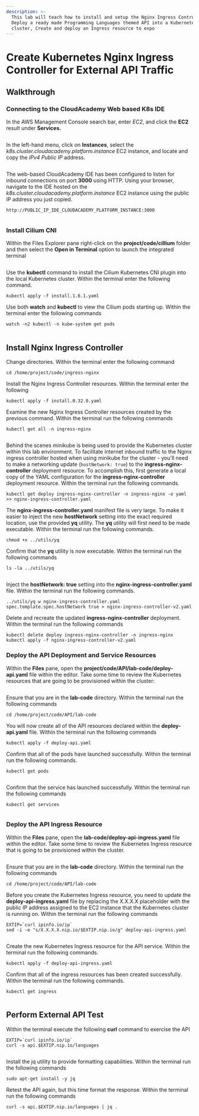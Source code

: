 ```yaml
---
description: >-
  This lab will teach how to install and setup the Nginx Ingress Controller,
  Deploy a ready made Programming Languages themed API into a Kubernetes
  cluster, Create and deploy an Ingress resource to expo
---
```


# Create Kubernetes Nginx Ingress Controller for External API Traffic

## Walkthrough

### Connecting to the CloudAcademy Web based K8s IDE <a href="#lab-page-title" id="lab-page-title"></a>

In the AWS Management Console search bar, enter _EC2_, and click the **EC2** result under **Services.**

<figure><img src="../../../.gitbook/assets/image (4) (2).png" alt=""><figcaption></figcaption></figure>

In the left-hand menu, click on **Instances**, select the _k8s.cluster.cloudacademy.platform.instance_ EC2 instance, and locate and copy the _IPv4 Public IP_ address.&#x20;

<figure><img src="../../../.gitbook/assets/image (1) (1).png" alt=""><figcaption></figcaption></figure>

The web-based CloudAcademy IDE has been configured to listen for inbound connections on port **3000** using HTTP. Using your browser, navigate to the IDE hosted on the _k8s.cluster.cloudacademy.platform.instance_ EC2 instance using the public IP address you just copied.

```
http://PUBLIC_IP_IDE_CLOUDACADEMY_PLATFORM_INSTANCE:3000
```

<figure><img src="../../../.gitbook/assets/image (9).png" alt=""><figcaption></figcaption></figure>

### Install Cilium CNI <a href="#lab-page-title" id="lab-page-title"></a>

Within the Files Explorer pane right-click on the **project/code/cillium** folder and then select the **Open in Terminal** option to launch the integrated terminal

<figure><img src="../../../.gitbook/assets/image (12).png" alt=""><figcaption></figcaption></figure>

Use the **kubectl** command to install the Cilium Kubernetes CNI plugin into the local Kubernetes cluster. Within the terminal enter the following command.

```
kubectl apply -f install.1.6.1.yaml
```

Use both **watch** and **kubectl** to view the Cilium pods starting up. Within the terminal enter the following commands

```
watch -n2 kubectl -n kube-system get pods
```

<figure><img src="../../../.gitbook/assets/image (3) (4).png" alt=""><figcaption></figcaption></figure>

## Install Nginx Ingress Controller <a href="#lab-page-title" id="lab-page-title"></a>

Change directories. Within the terminal enter the following command

```
cd /home/project/code/ingress-nginx 
```

Install the Nginx Ingress Controller resources. Within the terminal enter the following

```
kubectl apply -f install.0.32.0.yaml
```

Examine the new Nginx Ingress Controller resources created by the previous command. Within the terminal run the following commands

```
kubectl get all -n ingress-nginx
```

<figure><img src="../../../.gitbook/assets/image (17).png" alt=""><figcaption></figcaption></figure>

Behind the scenes minikube is being used to provide the Kubernetes cluster within this lab environment. To facilitate internet inbound traffic to the Nginx ingress controller hosted when using minikube for the cluster - you'll need to make a networking update (`hostNetwork: true`) to the **ingress-nginx-controller** deployment resource. To accomplish this, first generate a local copy of the YAML configuration for the **ingress-nginx-controller** deployment resource. Within the terminal run the following commands.

```
kubectl get deploy ingress-nginx-controller -n ingress-nginx -o yaml >> nginx-ingress-controller.yaml
```

The **nginx-ingress-controller.yaml** manifest file is very large. To make it easier to inject the new **hostNetwork** setting into the exact required location, use the provided **yq** utility. The **yq** utility will first need to be made executable. Within the terminal run the following commands.

```
chmod +x ../utils/yq
```

Confirm that the **yq** utility is now executable. Within the terminal run the following commands

```
ls -la ../utils/yq
```

<figure><img src="../../../.gitbook/assets/image (11).png" alt=""><figcaption></figcaption></figure>

Inject the **hostNetwork: true** setting into the **nginx-ingress-controller.yaml** file. Within the terminal run the following commands.

```
../utils/yq w nginx-ingress-controller.yaml spec.template.spec.hostNetwork true > nginx-ingress-controller-v2.yaml
```

Delete and recreate the updated **ingress-nginx-controller** deployment. Within the terminal run the following commands

```
kubectl delete deploy ingress-nginx-controller -n ingress-nginx
kubectl apply -f nginx-ingress-controller-v2.yaml
```

### Deploy the API Deployment and Service Resources <a href="#lab-page-title" id="lab-page-title"></a>

Within the **Files** pane, open the **project/code/API/lab-code/deploy-api.yaml** file within the editor. Take some time to review the Kubernetes resources that are going to be provisioned within the cluster:

<figure><img src="../../../.gitbook/assets/image (3).png" alt=""><figcaption></figcaption></figure>

Ensure that you are in the **lab-code** directory. Within the terminal run the following commands

```
cd /home/project/code/API/lab-code
```

You will now create all of the API resources declared within the **deploy-api.yaml** file. Within the terminal run the following commands

```
kubectl apply -f deploy-api.yaml
```

Confirm that all of the pods have launched successfully. Within the terminal run the following commands.

```
kubectl get pods
```

<figure><img src="../../../.gitbook/assets/image (4).png" alt=""><figcaption></figcaption></figure>

Confirm that the service has launched successfully. Within the terminal run the following commands

```
kubectl get services
```

<figure><img src="../../../.gitbook/assets/image (22).png" alt=""><figcaption></figcaption></figure>

### Deploy the API Ingress Resource <a href="#lab-page-title" id="lab-page-title"></a>

Within the **Files** pane, open the **lab-code/deploy-api-ingress.yaml** file within the editor. Take some time to review the Kubernetes Ingress resource that is going to be provisioned within the cluster.

<figure><img src="../../../.gitbook/assets/image.png" alt=""><figcaption></figcaption></figure>

Ensure that you are in the **lab-code** directory. Within the terminal run the following commands

```
cd /home/project/code/API/lab-code
```

Before you create the Kubernetes Ingress resource, you need to update the **deploy-api-ingress.yaml** file by replacing the X.X.X.X placeholder with the public IP address assigned to the EC2 instance that the Kubernetes cluster is running on. Within the terminal run the following commands

```
EXTIP=`curl ipinfo.io/ip`
sed -i -e "s/X.X.X.X.nip.io/$EXTIP.nip.io/g" deploy-api-ingress.yaml
```

<figure><img src="../../../.gitbook/assets/image (1).png" alt=""><figcaption></figcaption></figure>

Create the new Kubernetes Ingress resource for the API service. Within the terminal run the following commands.

```
kubectl apply -f deploy-api-ingress.yaml
```

Confirm that all of the ingress resources has been created successfully. Within the terminal run the following commands.

```
kubectl get ingress
```

<figure><img src="../../../.gitbook/assets/image (30).png" alt=""><figcaption></figcaption></figure>

## Perform External API Test <a href="#lab-page-title" id="lab-page-title"></a>

Within the terminal execute the following **curl** command to exercise the API

```
EXTIP=`curl ipinfo.io/ip`
curl -s api.$EXTIP.nip.io/languages  
```

<figure><img src="../../../.gitbook/assets/image (29).png" alt=""><figcaption></figcaption></figure>

Install the jq utility to provide formatting capabilities. Within the terminal run the following commands

```
sudo apt-get install -y jq
```

Retest the API again, but this time format the response. Within the terminal run the following commands

```
curl -s api.$EXTIP.nip.io/languages | jq .
```

<figure><img src="../../../.gitbook/assets/image (5).png" alt=""><figcaption></figcaption></figure>
